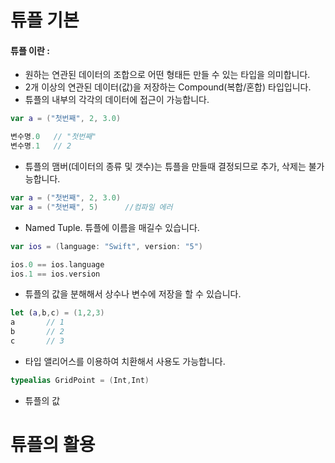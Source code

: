 # 튜플 기본

#### 튜플 이란 : 
- 원하는 연관된 데이터의 조합으로 어떤 형태든 만들 수 있는 타입을 의미합니다.
- 2개 이상의 연관된 데이터(값)을 저장하는 Compound(복합/혼합) 타입입니다. 
- 튜플의 내부의 각각의 데이터에 접근이 가능합니다.
```Swift
var a = ("첫번째", 2, 3.0)

변수명.0   // "첫번째"
변수명.1   // 2
```

- 튜플의 맴버(데이터의 종류 및 갯수)는 튜플을 만들때 결정되므로 추가, 삭제는 불가능합니다.
```Swift
var a = ("첫번째", 2, 3.0)
var a = ("첫번째", 5)      //컴파일 에러
```

- Named Tuple. 튜플에 이름을 매길수 있습니다. 
```Swift
var ios = (language: "Swift", version: "5")

ios.0 == ios.language
ios.1 == ios.version
```

- 튜플의 값을 분해해서 상수나 변수에 저장을 할 수 있습니다. 
```Swift
let (a,b,c) = (1,2,3)
a       // 1
b       // 2
c       // 3
```

- 타입 앨리어스를 이용하여 치환해서 사용도 가능합니다.
```Swift
typealias GridPoint = (Int,Int)
```

- 튜플의 값


# 튜플의 활용

